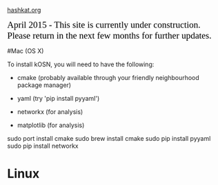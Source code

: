 [hashkat.org](http://hashkat.org)

<span style="color:black; font-family:Georgia; font-size:1.5em;">April 2015 - This site is currently under construction. Please return in the next few months for further updates. </span>

#Mac (OS X)

To install kOSN, you will need to have the following:

- cmake (probably available through your friendly neighbourhood package manager)

- yaml (try 'pip install pyyaml')

- networkx (for analysis)
- matplotlib (for analysis)

sudo port install cmake
sudo brew install cmake
sudo pip install pyyaml
sudo pip install networkx

# Linux
